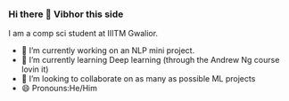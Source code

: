 ### Hi there 👋 Vibhor this side
I am a comp sci student at IIITM Gwalior.
- 🔭 I’m currently working on an NLP mini project.
- 🌱 I’m currently learning Deep learning (through the Andrew Ng course lovin it)
- 👯 I’m looking to collaborate on as many as possible ML projects
- 😄 Pronouns:He/Him


<!--
**vibhor-5/vibhor-5** is a ✨ _special_ ✨ repository because its `README.md` (this file) appears on your GitHub profile.

Here are some ideas to get you started:

- 🔭 I’m currently working on ...
- 🌱 I’m currently learning ...
- 👯 I’m looking to collaborate on ...
- 🤔 I’m looking for help with ...
- 💬 Ask me about ...
- 📫 How to reach me: ...
- 😄 Pronouns: ...
- ⚡ Fun fact: ...
-->
